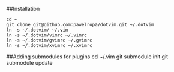 ##Installation

    cd ~
    git clone git@github.com:pawelropa/dotvim.git ~/.dotvim
    ln -s ~/.dotvim/ ~/.vim
    ln -s ~/.dotvim/vimrc ~/.vimrc
    ln -s ~/.dotvim/gvimrc ~/.gvimrc
    ln -s ~/.dotvim/xvimrc ~/.xvimrc

##Adding submodules for plugins
    cd ~/.vim
    git submodule init
    git submodule update

